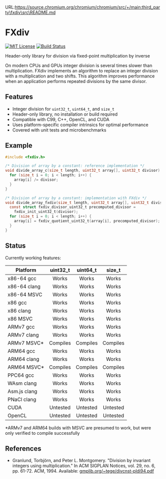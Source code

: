 URL:https://source.chromium.org/chromium/chromium/src/+/main:third_party\fxdiv\src\README.md
# FXdiv

[![MIT License](https://img.shields.io/badge/License-MIT%20License-blue.svg)](https://github.com/Maratyszcza/FXdiv/blob/master/LICENSE)
[![Build Status](https://img.shields.io/travis/Maratyszcza/FXdiv.svg)](https://travis-ci.org/Maratyszcza/FXdiv)


Header-only library for division via fixed-point multiplication by inverse

On modern CPUs and GPUs integer division is several times slower than multiplication. FXdiv implements an algorithm to replace an integer division with a multiplication and two shifts. This algorithm improves performance when an application performs repeated divisions by the same divisor.

## Features

- Integer division for `uint32_t`, `uint64_t`, and `size_t`
- Header-only library, no installation or build required
- Compatible with C99, C++, OpenCL, and CUDA
- Uses platform-specific compiler intrinsics for optimal performance
- Covered with unit tests and microbenchmarks

## Example

```c
#include <fxdiv.h>

/* Division of array by a constant: reference implementation */
void divide_array_c(size_t length, uint32_t array[], uint32_t divisor) {
  for (size_t i = 0; i < length; i++) {
    array[i] /= divisor;
  }
}

/* Division of array by a constant: implementation with FXdiv */
void divide_array_fxdiv(size_t length, uint32_t array[], uint32_t divisor) {
  const struct fxdiv_divisor_uint32_t precomputed_divisor =
    fxdiv_init_uint32_t(divisor);
  for (size_t i = 0; i < length; i++) {
    array[i] = fxdiv_quotient_uint32_t(array[i], precomputed_divisor);
  }
}
```

## Status

Currently working features:

| Platform        | uint32_t | uint64_t | size_t   |
| --------------- |:--------:|:--------:|:--------:|
| x86-64 gcc      | Works    | Works    | Works    |
| x86-64 clang    | Works    | Works    | Works    |
| x86-64 MSVC     | Works    | Works    | Works    |
| x86 gcc         | Works    | Works    | Works    |
| x86 clang       | Works    | Works    | Works    |
| x86 MSVC        | Works    | Works    | Works    |
| ARMv7 gcc       | Works    | Works    | Works    |
| ARMv7 clang     | Works    | Works    | Works    |
| ARMv7 MSVC*     | Compiles | Compiles | Compiles |
| ARM64 gcc       | Works    | Works    | Works    |
| ARM64 clang     | Works    | Works    | Works    |
| ARM64 MSVC*     | Compiles | Compiles | Compiles |
| PPC64 gcc       | Works    | Works    | Works    |
| WAsm clang      | Works    | Works    | Works    |
| Asm.js clang    | Works    | Works    | Works    |
| PNaCl clang     | Works    | Works    | Works    |
| CUDA            | Untested | Untested | Untested |
| OpenCL          | Untested | Untested | Untested |

*ARMv7 and ARM64 builds with MSVC are presumed to work, but were only verified to compile successfully

## References

- Granlund, Torbjörn, and Peter L. Montgomery. "Division by invariant integers using multiplication." In ACM SIGPLAN Notices, vol. 29, no. 6, pp. 61-72. ACM, 1994. Available: [gmplib.org/~tege/divcnst-pldi94.pdf](https://gmplib.org/~tege/divcnst-pldi94.pdf)
